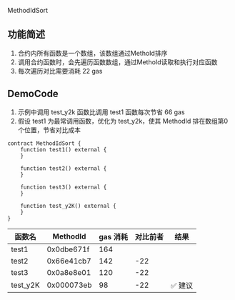 MethodIdSort

## 功能简述
1. 合约内所有函数是一个数组，该数组通过MethoId排序
2. 调用合约函数时，会先遍历函数数组，通过MethoId读取和执行对应函数
3. 每次遍历对比需要消耗 22 gas

## DemoCode
1. 示例中调用 test_y2k 函数比调用 test1 函数每次节省 66 gas
2. 假设 test1 为最常调用函数，优化为 test_y2k，使其 MethodId 排在数组第0个位置，节省对比成本

```solidity
contract MethodIdSort {
    function test1() external {
    }

    function test2() external {
    }

    function test3() external {
    }

    function test_y2K() external {
    }
}
```
| 函数名    | MethodId | gas 消耗 | 对比前者      | 结果 |
| -------- | -------- | -------- | -------- | -------- |
| test1  | 0x0dbe671f | 164      |   |   |
| test2  | 0x66e41cb7 | 142      |   -22  |
| test3  | 0x0a8e8e01 | 120      |   -22   |
| test_y2K | 0x000073eb | 98     |  -22  |✅ 建议
